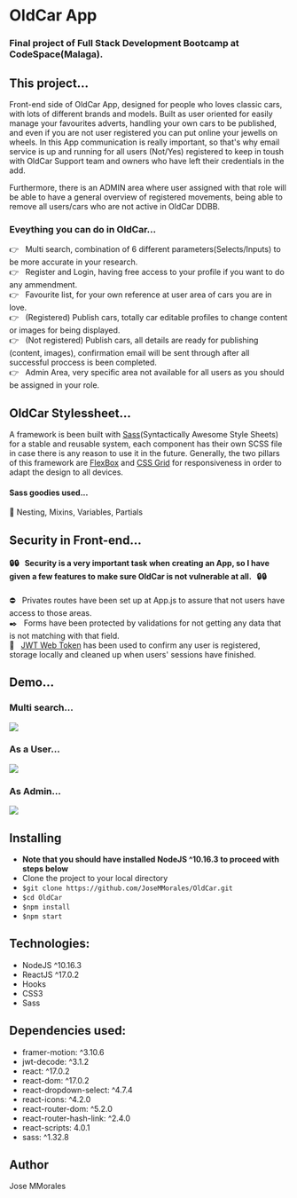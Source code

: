 # OldCar App 
### Final project of Full Stack Development Bootcamp at CodeSpace(Malaga).

## This project...
Front-end side of OldCar App, designed for people who loves classic cars, with lots of different brands and models. Built as user oriented for easily manage your favourites adverts, handling your own cars to be published, and even if you are not user registered you can put online your jewells on wheels. In this App communication is really important, so that's why email service is up and running for all users (Not/Yes) registered to keep in toush with OldCar Support team and owners who have left their credentials in the add.

Furthermore, there is an ADMIN area where user assigned with that role will be able to have a general overview of registered movements, being able to remove all users/cars who are not active in OldCar DDBB.

### Eveything you can do in OldCar...   
:point_right: &nbsp; Multi search, combination of 6 different parameters(Selects/Inputs) to be more accurate in your research.<br />
:point_right: &nbsp; Register and Login, having free access to your profile if you want to do any ammendment.<br />
:point_right: &nbsp; Favourite list, for your own reference at user area of cars you are in love.<br />
:point_right: &nbsp; (Registered) Publish cars, totally car editable profiles to change content or images for being displayed.<br />
:point_right: &nbsp; (Not registered) Publish cars, all details are ready for publishing (content, images), confirmation email will be sent through after all successful proccess is been completed.<br />
:point_right: &nbsp; Admin Area, very specific area not available for all users as you should be assigned in your role.<br />

## OldCar Stylessheet... 
A framework is been built with [Sass](https://sass-lang.com/)(Syntactically Awesome Style Sheets) for a stable and reusable system, each component has their own SCSS file in case there is any reason to use it in the future. Generally, the two pillars of this framework are [FlexBox](https://developer.mozilla.org/en-US/docs/Web/CSS/CSS_Flexible_Box_Layout/Basic_Concepts_of_Flexbox) and [CSS Grid](https://developer.mozilla.org/en-US/docs/Web/CSS/CSS_Flexible_Box_Layout/Basic_Concepts_of_Flexbox) for responsiveness in order to adapt the design to all devices.

#### Sass goodies used...
:lollipop: Nesting, Mixins, Variables, Partials

## Security in Front-end...
#### :lock::lock: &nbsp; <b>Security is a very important task when creating an App, so I have given a few features to make sure OldCar is not vulnerable at all.</b> &nbsp; :lock::lock: <br /> 

:no_entry: &nbsp; Privates routes have been set up at App.js to assure that not users have access to those areas. <br/>
:black_nib: &nbsp; Forms have been protected by validations for not getting any data that is not matching with that field.<br/> 
:key: &nbsp; [JWT Web Token](https://jwt.io/introduction) has been used to confirm any user is registered, storage locally and cleaned up when users' sessions have finished.

## Demo...
### Multi search...
<img src="./public/gif/multiSearch.gif" />

### As a User...
<img src="./public/gif/user.gif" />

### As Admin...
<img src="./public/gif/admin.gif" />

## Installing
* **Note that you should have installed NodeJS ^10.16.3 to proceed with steps below**
* Clone the project to your local directory
* `$git clone https://github.com/JoseMMorales/OldCar.git`
* `$cd OldCar`
* `$npm install`
* `$npm start`

## Technologies: 
* NodeJS ^10.16.3
* ReactJS ^17.0.2
* Hooks
* CSS3
* Sass

## Dependencies used: 
* framer-motion: ^3.10.6
* jwt-decode: ^3.1.2
* react: ^17.0.2
* react-dom: ^17.0.2
* react-dropdown-select: ^4.7.4
* react-icons: ^4.2.0
* react-router-dom: ^5.2.0
* react-router-hash-link: ^2.4.0
* react-scripts: 4.0.1
* sass: ^1.32.8

## Author
Jose MMorales
